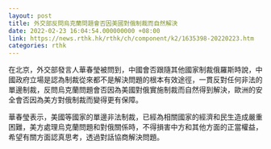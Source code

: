 ```yaml
---
layout: post
title: 外交部反問烏克蘭問題會否因美國對俄制裁而自然解決
date: 2022-02-23 16:04:54.000000000 +08:00
link: https://news.rthk.hk/rthk/ch/component/k2/1635398-20220223.htm
categories: rthk
---
```


在北京，外交部發言人華春瑩被問到，中國會否跟隨其他國家制裁俄羅斯時說，中國政府立場是認為制裁從來都不是解決問題的根本有效途徑，一貫反對任何非法的單邊制裁，反問烏克蘭問題會否因為美國對俄實施制裁而自然得到解決，歐洲的安全會否因為美方對俄制裁而變得更有保障。

華春瑩表示，美國等國家的單邊非法制裁，已經為相關國家的經濟和民生造成嚴重困難，美方處理烏克蘭問題和對俄關係時，不得損害中方和其他方面的正當權益，希望有關方面認真思考，透過對話協商解決問題。
